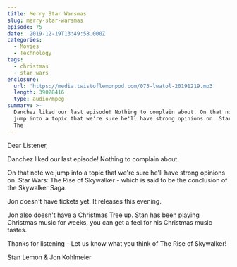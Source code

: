 ```yaml
---
title: Merry Star Warsmas
slug: merry-star-warsmas
episode: 75
date: '2019-12-19T13:49:58.000Z'
categories:
  - Movies
  - Technology
tags:
  - christmas
  - star wars
enclosure:
  url: 'https://media.twistoflemonpod.com/075-lwatol-20191219.mp3'
  length: 39028416
  type: audio/mpeg
summary: >-
  Danchez liked our last episode! Nothing to complain about. On that note we
  jump into a topic that we're sure he'll have strong opinions on. Star Wars:
  The
---
```


Dear Listener,

Danchez liked our last episode! Nothing to complain about.

On that note we jump into a topic that we're sure he'll have strong opinions on. Star Wars: The Rise of Skywalker - which is said to be the conclusion of the Skywalker Saga.

Jon doesn't have tickets yet. It releases this evening.

Jon also doesn't have a Christmas Tree up. Stan has been playing Christmas music for weeks, you can get a feel for his Christmas music tastes.

Thanks for listening - Let us know what you think of The Rise of Skywalker!

Stan Lemon & Jon Kohlmeier
